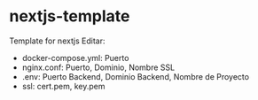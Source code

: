 # nextjs-template
Template for nextjs
Editar:
- docker-compose.yml: Puerto
- nginx.conf: Puerto, Dominio, Nombre SSL
- .env: Puerto Backend, Dominio Backend, Nombre de Proyecto
- ssl: cert.pem, key.pem
